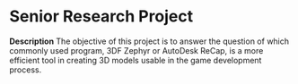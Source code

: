 # Senior Research Project
 
**Description**
The objective of this project is to answer the question of which commonly used program, 3DF Zephyr or AutoDesk ReCap, is a more efficient tool in creating 3D models usable in the game development process.